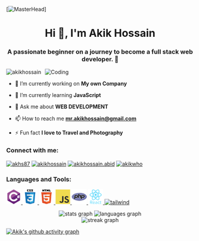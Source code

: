  [![MasterHead]([https://1.bp.blogspot.com/-7A4WynwLsM...](https://miro.medium.com/v2/resize:fit:4800/1*yZ41P3YdMYMiyFPAPrzyGw.gif))]
<h1 align="center">Hi 👋, I'm Akik Hossain</h1>
<h3 align="center">A passionate beginner on a journey to become a full stack web developer. 🚀</h3>
<img align="right" alt="Coding" width="400" src="https://camo.githubusercontent.com/5ddf73ad3a205111cf8c686f687fc216c2946a75005718c8da5b837ad9de78c9/68747470733a2f2f7468756d62732e6766796361742e636f6d2f4576696c4e657874446576696c666973682d736d616c6c2e676966"/>

<p align="left"> <img src="https://komarev.com/ghpvc/?username=akikhossain&label=Profile%20views&color=0e75b6&style=flat" alt="akikhossain" /> </p>

 

- 🔭 I’m currently working on **My own Company**

- 🌱 I’m currently learning **JavaScript**

 

- 💬 Ask me about **WEB DEVELOPMENT**

- 📫 How to reach me **mr.akikhossain@gmail.com**

 

- ⚡ Fun fact **I love to Travel and Photography**

<h3 align="left">Connect with me:</h3>
<p align="left">
<a href="https://twitter.com/akhs87" target="blank"><img align="center" src="https://raw.githubusercontent.com/rahuldkjain/github-profile-readme-generator/master/src/images/icons/Social/twitter.svg" alt="akhs87" height="30" width="40" /></a>
<a href="https://linkedin.com/in/akikhossain" target="blank"><img align="center" src="https://raw.githubusercontent.com/rahuldkjain/github-profile-readme-generator/master/src/images/icons/Social/linked-in-alt.svg" alt="akikhossain" height="30" width="40" /></a>
<a href="https://fb.com/akikhossain.abid" target="blank"><img align="center" src="https://raw.githubusercontent.com/rahuldkjain/github-profile-readme-generator/master/src/images/icons/Social/facebook.svg" alt="akikhossain.abid" height="30" width="40" /></a>
<a href="https://instagram.com/akikwho" target="blank"><img align="center" src="https://raw.githubusercontent.com/rahuldkjain/github-profile-readme-generator/master/src/images/icons/Social/instagram.svg" alt="akikwho" height="30" width="40" /></a>
</p>

<h3 align="left">Languages and Tools:</h3>
<p align="left"> <a href="https://www.w3schools.com/cs/" target="_blank" rel="noreferrer"> <img src="https://raw.githubusercontent.com/devicons/devicon/master/icons/csharp/csharp-original.svg" alt="csharp" width="40" height="40"/> </a> <a href="https://www.w3schools.com/css/" target="_blank" rel="noreferrer"> <img src="https://raw.githubusercontent.com/devicons/devicon/master/icons/css3/css3-original-wordmark.svg" alt="css3" width="40" height="40"/> </a> <a href="https://www.w3.org/html/" target="_blank" rel="noreferrer"> <img src="https://raw.githubusercontent.com/devicons/devicon/master/icons/html5/html5-original-wordmark.svg" alt="html5" width="40" height="40"/> </a> <a href="https://developer.mozilla.org/en-US/docs/Web/JavaScript" target="_blank" rel="noreferrer"> <img src="https://raw.githubusercontent.com/devicons/devicon/master/icons/javascript/javascript-original.svg" alt="javascript" width="40" height="40"/> </a> <a href="https://www.php.net" target="_blank" rel="noreferrer"> <img src="https://raw.githubusercontent.com/devicons/devicon/master/icons/php/php-original.svg" alt="php" width="40" height="40"/> </a> <a href="https://reactjs.org/" target="_blank" rel="noreferrer"> <img src="https://raw.githubusercontent.com/devicons/devicon/master/icons/react/react-original-wordmark.svg" alt="react" width="40" height="40"/> </a> <a href="https://tailwindcss.com/" target="_blank" rel="noreferrer"> <img src="https://www.vectorlogo.zone/logos/tailwindcss/tailwindcss-icon.svg" alt="tailwind" width="40" height="40"/> </a> </p>

<div align="center">
  <img src="https://github-readme-stats.vercel.app/api?username=akikhossain&hide_title=false&hide_rank=false&show_icons=true&include_all_commits=true&count_private=true&disable_animations=false&theme=dracula&locale=en&hide_border=false" height="150" alt="stats graph"  />
  <img src="https://github-readme-stats.vercel.app/api/top-langs?username=akikhossain&locale=en&hide_title=false&layout=compact&card_width=320&langs_count=5&theme=dracula&hide_border=false" height="150" alt="languages graph"  />
</div>


<div align="center">
  <img src="https://streak-stats.demolab.com?user=akikhossain&locale=en&mode=daily&theme=dark&hide_border=false&border_radius=5&order=3" height="220" alt="streak graph"  />
</div>

[![Akik's github activity graph](https://github-readme-activity-graph.vercel.app/graph?username=akikhossain&theme=tokyo-night)](https://github.com/akikhossain/github-readme-activity-graph)
